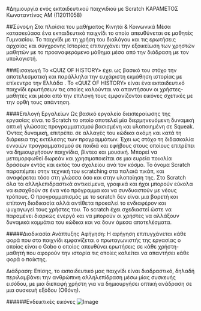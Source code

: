 #Δημιουργία ενός εκπαιδευτικού παιχνιδιού με Scratch
ΚΑΡΑΜΕΤΟΣ Κωνσταντίνος
ΑΜ (Π2011058)

##Σύνοψη
Στα πλαίσια του μαθήματος Κινητά & Κοινωνικά Μέσα κατασκεύασα ένα εκπαιδευτικό παιχνίδι το οποίο απευθύνεται σε μαθητές  Γυμνασίου. Το παιχνίδι με τη χρήση του διαλόγου και τις ερωτήσεις αρχαίας και σύγχρονης Ιστορίας επιτυγχάνει την εξοικείωση των χρηστών μαθητών με τo προαναφερόμενο μάθημα μέσα από την διάδραση με τον υπολογιστή.

###Εισαγωγή
Το «QUIZ OF HISTORY» έχει ως βασικό του στόχο την αποτελεσματική και παράλληλα την ευχάριστη εκμάθηση  ιστορίας με επίκεντρο την Ελλάδα . Το «QUIZ OF HISTORY» είναι ένα εκπαιδευτικό παιχνίδι ερωτήσεων τις οποίες καλούνται να απαντήσουν οι χρήστες-μαθητές και μέσα από την επιλογή τους εμφανίζονται εικόνες σχετικές με την ορθή τους απάντηση.

####Επιλογή Εργαλείων
Ως βασικό εργαλείο διεκπεραίωσης της εργασίας είναι το Scratch το οποίο αποτελεί μία διερμηνευόμενη δυναμική οπτική γλώσσας προγραμματισμού βασισμένη και υλοποιημένη σε Squeak. Όντας δυναμική, επιτρέπει σε αλλαγές του κώδικα ακόμη και κατά τη διάρκεια της εκτέλεσης των προγραμμάτων. Έχει ως στόχο τη διδασκαλία εννοιών προγραμματισμού σε παιδιά και εφήβους στους οποίους επιτρέπει να δημιουργήσουν παιχνίδια, βίντεο και μουσική. Μπορεί να μεταμορφωθεί δωρεάν και χρησιμοποιείται σε μια ευρεία ποικιλία δράσεων εντός και εκτός του σχολείου ανά τον κόσμο. Το όνομα Scratch παραπέμπει στην τεχνική του scratching στα παλαιά πικάπ, και αναφέρεται τόσο στη γλώσσα όσο και στην υλοποίηση της. Στο Scratch όλα τα αλληλεπιδραστικά αντικείμενα, γραφικά και ήχοι μπορούν εύκολα να εισαχθούν σε ένα νέο πρόγραμμα και να συνδυαστούν με νέους τρόπους. Ο προγραμματισμός με το scratch δεν είναι μια βαρετή και επίπονη διαδικασία αλλά αντίθετα προκαλεί το ενδιαφέρον και ψυχαγωγεί τους χρήστες του. To scratch έχει σχεδιαστεί ώστε να παραμένει διαρκώς ενεργό και να μπορούν οι χρήστες να αλλάξουν δυναμικά κομμάτια του κώδικα και να δουν άμεσα αποτελέσματα. 

#####Διαδικασία Ανάπτυξης
Αφήγηση: Η αφήγηση επιτυγχάνεται κάθε φορά που στο παιχνίδι εμφανίζεται ο πρωταγωνιστής της εργασίας ο οποίος είναι ο Gobo ο οποίος απευθύνει ερωτήσεις σε κάθε χρήστη-μαθητή που αφορούν την ιστορία τις οποίες καλείται να απαντήσει κάθε φορά ο παίκτης.

Διάδραση: Επίσης, το εκπαιδευτικό μας παιχνίδι είναι διαδραστικό, δηλαδή περιλαμβάνει την ανθρώπινη αλληλεπίδραση μέσω μίας συσκευής εισόδου, με μια διεπαφή χρήστη για να δημιουργήσει οπτική ανάδραση σε μια συσκευή εξόδου (Οθόνη).

######Ενδεικτικές εικόνες
![Image](https://raw.githubusercontent.com/courses-ionio/cscw/master/projects_2016/%CE%A02011058/1.png)




